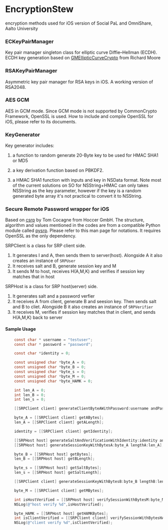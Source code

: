 # EncryptionStew
encryption methods used for iOS version of Social PaL and OmniShare, Aalto University

### ECKeyPairManager
Key pair manager singleton class for elliptic curve Diffie–Hellman (ECDH). ECDH key generation based on [GMEllipticCurveCrypto](https://github.com/ricmoo/GMEllipticCurveCrypto) from Richard Moore

### RSAKeyPairManager
Asymmetric key pair manager for RSA keys in iOS. A working version of RSA2048.


### AES GCM
AES in GCM mode. Since GCM mode is not supported by CommonCrypto Framework, OpenSSL is used. How to include and compile OpenSSL for iOS, please refer to its documents.


### KeyGenerator
Key generator includes:

1. a function to random generate 20-Byte key to be used for HMAC SHA1 or MD5

2. a key derivation function based on PBKDF2.

3. a HMAC SHA1 function with inputs and key in NSData format. Note most of the current solutions on SO for NSString+HMAC can only takes NSString as the key parameter, however if the key is a random generated byte array it's not practical to convert it to NSString.

### Secure Remote Password wrapper for iOS
Based on [csrp](https://github.com/hoccer/csrp) by Tom Cocagne from Hoccer GmbH.
The structure, algorithm and values mentioned in the codes are from a compatible Python module called [pysrp](http://pythonhosted.org/srp/srp.html). Please refer to this man page for notations.
It requires OpenSSL as the only dependency.

SRPClient is a class for SRP client side.

1. It generates I and A, then sends them to server(host). Alongside A it also creates an instance of `SRPUser`
2. It receives salt and B, generate session key and M
3. It sends M to host, receives H(A,M,K) and verifies if session key matches that in host

SRPHost is a class for SRP host(server) side.

1. It generates salt and a password verfier
2. It receives A from client, generate B and seesion key. Then sends salt and B to cliet. Alongside B it also creates an instance of `SRPVerifier`
3. It receives M, verifies if session key matches that in client, and sends H(A,M,K) back to server

#### Sample Usage
```objective-c
    const char * username = "testuser";
    const char * password = "password";

    const char *identity = 0;

    const unsigned char *byte_A = 0;
    const unsigned char *byte_B = 0;
    const unsigned char *byte_s = 0;
    const unsigned char *byte_M = 0;
    const unsigned char *byte_HAMK = 0;

    int len_A = 0;
    int len_B = 0;
    int len_s = 0;

    [[SRPClient client] generateClientByteAWithPassword:username andPassword:password];   // -------- step 1

    byte_A = [[SRPClient client] getABytes];
    len_A = [[SRPClient client] getALength];

    identity = [[SRPClient client] getIdentity];

    [[SRPHost host] generateSaltAndVerificationWithIdentity:identity andPassword:password];    // -------- step 2
    [[SRPHost host] generateSessionKeyWithBytesA:byte_A lengthA:len_A];            // ----------- step 3

    byte_B = [[SRPHost host] getBytes];
    len_B = [[SRPHost host] getBLength];

    byte_s = [[SRPHost host] getSaltBytes];
    len_s = [[SRPHost host] getSaltLength];

    [[SRPClient client] generateSessionKeyWithBytesB:byte_B lengthB:len_B salt:byte_s lengthSalt:len_s]; // -------- step 4

    byte_M = [[SRPClient client] getMBytes];

    int isHostVerified = [[SRPHost host] verifySessionWithBytesM:byte_M];  // -------- step 5
    NSLog(@"host verify %d",isHostVerified);

    byte_HAMK = [[SRPHost host] getHAMKBytes];
    int isClientVerified = [[SRPClient client] verifySessionWithBytesHAMK:byte_HAMK];  // -------- step 6
    NSLog(@"client verify %d",isClientVerified);
```

